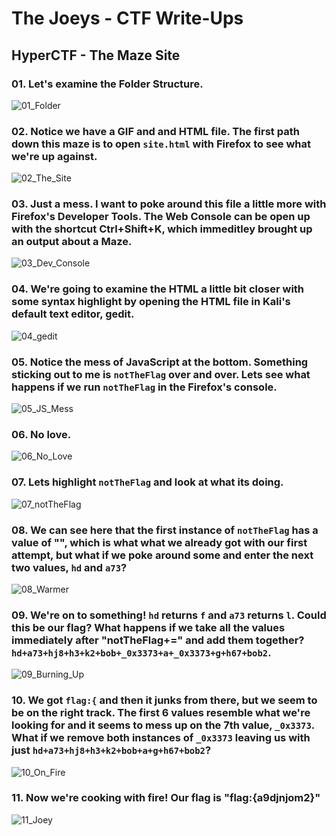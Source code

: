 # The Joeys - CTF Write-Ups
## HyperCTF - The Maze Site

### 01.  Let's examine the Folder Structure.
![01_Folder]

### 02.  Notice we have a GIF and and HTML file. The first path down this maze is to open `site.html` with Firefox to see what we're up against.
![02_The_Site]  

### 03.  Just a mess. I want to poke around this file a little more with Firefox's Developer Tools. The Web Console can be open up with the shortcut Ctrl+Shift+K, which immeditley brought up an output about a Maze.
![03_Dev_Console]

### 04.  We're going to examine the HTML a little bit closer with some syntax highlight by opening the HTML file in Kali's default text editor, gedit.
![04_gedit]

### 05.  Notice the mess of JavaScript at the bottom. Something sticking out to me is `notTheFlag` over and over. Lets see what happens if we run `notTheFlag` in the Firefox's console.
![05_JS_Mess]

### 06.  No love. 
![06_No_Love]

### 07.  Lets highlight `notTheFlag` and look at what its doing. 
![07_notTheFlag]

### 08.  We can see here that the first instance of `notTheFlag` has a value of "", which is what what we already got with our first attempt, but what if we poke around some and enter the next two values, `hd` and `a73`? 
![08_Warmer]

### 09.  We're on to something! `hd` returns `f` and `a73` returns `l`. Could this be our flag? What happens if we take all the values immediately after "notTheFlag+=" and add them together? `hd+a73+hj8+h3+k2+bob+_0x3373+a+_0x3373+g+h67+bob2`.
![09_Burning_Up]

### 10.  We got `flag:{` and then it junks from there, but we seem to be on the right track. The first 6 values resemble what we're looking for and it seems to mess up on the 7th value, `_0x3373`. What if we remove both instances of `_0x3373` leaving us with just `hd+a73+hj8+h3+k2+bob+a+g+h67+bob2`?
![10_On_Fire]

### 11.  Now we're cooking with fire! Our flag is "flag:{a9djnjom2}"
![11_Joey]

[01_Folder]: ./Screens/01_Folder.png
[02_The_Site]: ./Screens/02_The_Site.png
[03_Dev_Console]: ./Screens/03_Dev_Console.png
[04_gedit]: ./Screens/04_gedit.png
[05_JS_Mess]: ./Screens/05_JS_Mess.png
[06_No_Love]: ./Screens/06_No_Love.png
[07_notTheFlag]: ./Screens/07_notTheFlag.png
[08_Warmer]: ./Screens/08_Warmer.png
[09_Burning_Up]: ./Screens/09_Burning_Up.png
[10_On_Fire]: ./Screens/10_On_Fire.png
[11_Joey]: ./Screens/11_Joey.jpg